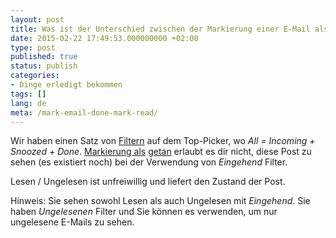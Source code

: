 ```yaml
---
layout: post
title: Was ist der Unterschied zwischen der Markierung einer E-Mail als fertig und markiert als gelesen?
date: 2015-02-22 17:49:53.000000000 +02:00
type: post
published: true
status: publish
categories:
- Dinge erledigt bekommen
tags: []
lang: de
meta: /mark-email-done-mark-read/
---
```


Wir haben einen Satz von [Filtern](/top-bar-left-triangle-menu/) auf dem Top-Picker, wo *All = Incoming + Snoozed + Done*.
[Markierung als](/mark-an-email-as-done/) [getan](/mark-an-email-as-done/) erlaubt es dir nicht, diese Post zu sehen (es existiert noch) bei der Verwendung von *Eingehend* Filter.

Lesen / Ungelesen ist unfreiwillig und liefert den Zustand der Post.

Hinweis: Sie sehen sowohl Lesen als auch Ungelesen mit *Eingehend*. Sie haben *Ungelesenen* Filter und Sie können es verwenden, um nur ungelesene E-Mails zu sehen.

